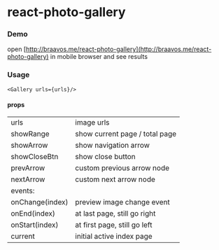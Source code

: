 # react-photo-gallery

### Demo  

open [http://braavos.me/react-photo-gallery](http://braavos.me/react-photo-gallery) in mobile browser and see results

### Usage

```
<Gallery urls={urls}/>
```

#### props

<table>
    <tbody>
        <tr>
            <td>urls</td>
            <td>image urls</td>
        </tr>
        <tr>
            <td>showRange</td>
            <td>show current page / total page</td>
        </tr>
        <tr>
            <td>showArrow</td>
            <td>show navigation arrow</td>
        </tr>
        <tr>
            <td>showCloseBtn</td>
            <td>show close button</td>
        </tr>
        <tr>
            <td>prevArrow</td>
            <td>custom previous arrow node</td>
        </tr>
        <tr>
            <td>nextArrow</td>
            <td>custom next arrow node</td>
        </tr>
        <tr>
            <td colSpan="2">
                events:
            </td>
        </tr>
        <tr>
            <td>onChange(index)</td>
            <td>preview image change event</td>
        </tr>
        <tr>
            <td>onEnd(index)</td>
            <td>at last page, still go right</td>
        </tr>
        <tr>
            <td>onStart(index)</td>
            <td>at first page, still go left</td>
        </tr>
        <tr>
            <td>current</td>
            <td>initial active index page</td>
        </tr>
    </tbody>
</table>